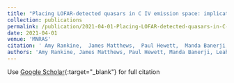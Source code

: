```yaml
---
title: "Placing LOFAR-detected quasars in C IV emission space: implications for winds, jets and star formation"
collection: publications
permalink: /publication/2021-04-01-Placing-LOFAR-detected-quasars-in-C-IV-emission-space-implications-for-winds-jets-and-star-formation
date: 2021-04-01
venue: 'MNRAS'
citation: ' Amy Rankine,  James Matthews,  Paul Hewett,  Manda Banerji,  Leah Morabito,  Gordon Richards, &quot;Placing LOFAR-detected quasars in C IV emission space: implications for winds, jets and star formation.&quot; MNRAS, 2021.'
authors: 'Amy Rankine, James Matthews, Paul Hewett, Manda Banerji, Leah Morabito, Gordon Richards, '
---
```

Use [Google Scholar](https://scholar.google.com/scholar?q=Placing+LOFAR+detected+quasars+in+C+IV+emission+space:+implications+for+winds,+jets+and+star+formation){:target="_blank"} for full citation